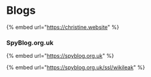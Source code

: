 # Blogs

{% embed url="https://christine.website" %}

### SpyBlog.org.uk

{% embed url="https://spyblog.org.uk" %}

{% embed url="https://spyblog.org.uk/ssl/wikileak" %}
